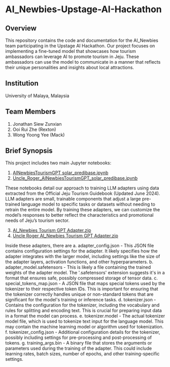 # AI_Newbies-Upstage-AI-Hackathon

## Overview
This repository contains the code and documentation for the AI_Newbies team participating in the Upstage AI Hackathon. Our project focuses on implementing a fine-tuned model that showcases how tourism ambassadors can leverage AI to promote tourism in Jeju. These ambassadors can use the model to communicate in a manner that reflects their unique personalities and insights about local attractions.

## Institution
University of Malaya, Malaysia

## Team Members
1. Jonathan Siew Zunxian
2. Ooi Rui Zhe (Rexton)
3. Wong Yoong Yee (Mack)

## Brief Synopsis
This project includes two main Jupyter notebooks:
1. [AINewbiesTourismGPT solar_predibase.ipynb](https://github.com/JohnnyRobs19/AI_Newbies-Upstage-AI-Hackathon/blob/dev_Jon/AINewbiesTourismGPT%20solar_predibase.ipynb)
2. [Uncle_Roger_AINewbiesTourismGPT_solar_predibase.ipynb](https://github.com/JohnnyRobs19/AI_Newbies-Upstage-AI-Hackathon/blob/dev_Jon/Uncle_Roger_AINewbiesTourismGPT_solar_predibase.ipynb)

These notebooks detail our approach to training LLM adapters using data extracted from the Official Jeju Tourism Guidebook (Updated June 2024). LLM adapters are small, trainable components that adjust a large pre-trained language model to specific tasks or datasets without needing to retrain the entire model. By training these adapters, we can customize the model’s responses to better reflect the characteristics and promotional needs of Jeju’s tourism sector.

3. [AI_Newbies Tourism GPT Adapter.zip](https://github.com/JohnnyRobs19/AI_Newbies-Upstage-AI-Hackathon/blob/dev_Jon/AI_Newbies%20Tourism%20GPT%20Adapter.zip)
4. [Uncle Roger AI_Newbies Tourism GPT Adapter.zip](https://github.com/JohnnyRobs19/AI_Newbies-Upstage-AI-Hackathon/blob/dev_Jon/Uncle%20Roger%20AI_Newbies%20Tourism%20GPT%20Adapter.zip)

Inside these adapters, there are 
a. adapter_config.json - This JSON file contains configuration settings for the adapter. It likely specifies how the adapter integrates with the larger model, including settings like the size of the adapter layers, activation functions, and other hyperparameters.
b. adapter_model.safetensors - This is likely a file containing the trained weights of the adapter model. The '.safetensors' extension suggests it's in a format that ensures safe, possibly compressed storage of tensor data.
c. special_tokens_map.json - A JSON file that maps special tokens used by the tokenizer to their respective token IDs. This is important for ensuring that the tokenizer correctly handles unique or non-standard tokens that are significant for the model's training or inference tasks.
d. tokenizer.json - Contains the configuration for the tokenizer, including the vocabulary and rules for splitting and encoding text. This is crucial for preparing input data in a format the model can process.
e. tokenizer.model - The actual tokenizer model file, which is used to tokenize text input for the language model. This may contain the machine learning model or algorithm used for tokenization.
f. tokenizer_config.json - Additional configuration details for the tokenizer, possibly including settings for pre-processing and post-processing of tokens.
g. training_args.bin - A binary file that stores the arguments or parameters used during the training of the adapter. This could include learning rates, batch sizes, number of epochs, and other training-specific settings.

